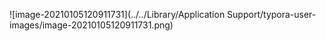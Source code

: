 ![image-20210105120911731](../../Library/Application Support/typora-user-images/image-20210105120911731.png)

